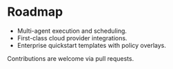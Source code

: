 # Roadmap

- Multi-agent execution and scheduling.
- First-class cloud provider integrations.
- Enterprise quickstart templates with policy overlays.

Contributions are welcome via pull requests.
